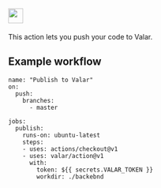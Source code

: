 # <img src="https://user-images.githubusercontent.com/3391295/95904392-bd2d0880-0d97-11eb-9ba8-c4e1b55dcc39.png" alt="action" height="30">


This action lets you push your code to Valar.

## Example workflow

```
name: "Publish to Valar"
on:
  push:
    branches:    
      - master

jobs:
  publish:
    runs-on: ubuntu-latest
    steps:
    - uses: actions/checkout@v1
    - uses: valar/action@v1
      with:
        token: ${{ secrets.VALAR_TOKEN }}
        workdir: ./backebnd
```
